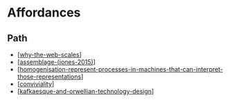 # Affordances

## Path

- [[why-the-web-scales]]
- [[assemblage-(jones-2015)]]
- [[homogenisation-represent-processes-in-machines-that-can-interpret-those-representations]]
- [[conviviality]]
- [[kafkaesque-and-orwellian-technology-design]]

[//begin]: # "Autogenerated link references for markdown compatibility"
[why-the-web-scales]: Affordances\why-the-web-scales "Why the web scales"
[assemblage-(jones-2015)]: Distribution\assemblage-jones-2015 "Assemblage (Jones, 2015)"
[homogenisation-represent-processes-in-machines-that-can-interpret-those-representations]: Affordances\homogenisation-represent-processes-in-machines-that-can-interpret-those-representations "Homogenisation - represent processes in machines that can interpret those representations"
[conviviality]: Affordances\conviviality "Convivality"
[kafkaesque-and-orwellian-technology-design]: kafkaesque-and-orwellian-technology-design "Kafkaesque and Orwellian Technology Design"
[//end]: # "Autogenerated link references"